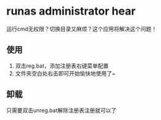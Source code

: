 # runas administrator hear

运行cmd无权限？切换目录又麻烦？这个应用将解决这个问题！

## 使用

1. 双击reg.bat，添加注册表右键菜单配置
2. 文件夹空白处右击即可开始愉快地使用了~

## 卸载

只需要双击unreg.bat解除注册表注册就可以了

